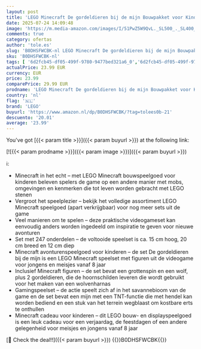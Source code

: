 ```yaml
---
layout: post
title: 'LEGO Minecraft De gordeldieren bij de mijn Bouwpakket voor Kinderen vanaf 8 jaar met Speelgoed Dieren Figuren en Minifiguren van Personages  Rollenspel Cadeau voor Gamers  Jongens en Meisjes 21269'
date: 2025-07-24 14:09:48
image: 'https://m.media-amazon.com/images/I/51PwZ5W9QvL._SL500_._SL400_.jpg'
comments: true
category: ofertas
author: 'tole.es'
slug: 'B0DHSFWCBK-nl LEGO Minecraft De gordeldieren bij de mijn Bouwpakket voor...'
sku: 'B0DHSFWCBK-nl'
tags: [ '6d2fcb45-df05-499f-9780-9477bed321a6_0','6d2fcb45-df05-499f-9780-9477bed321a6_501','Arborist Merchandising Root','Bouw- & constructiespeelgoed','Creatieve spellen','Educatief speelgoed','Self Service','Special Features Stores','Speelgoed & spellen','Speelgoedbouwsets','lego','🇳🇱', ]
actualPrice: 23.99 EUR
currency: EUR
price: 23.99
comparePrice: 29.99 EUR
prodname: 'LEGO Minecraft De gordeldieren bij de mijn Bouwpakket voor Kinderen vanaf 8 jaar met Speelgoed Dieren Figuren en Minifiguren van Personages  Rollenspel Cadeau voor Gamers  Jongens en Meisjes 21269'
country: 'nl'
flag: '🇳🇱'
brand: 'LEGO'
buyurl: 'https://www.amazon.nl/dp/B0DHSFWCBK/?tag=tolees0b-21'
descuento: '20.01'
average: '23.99'
---
```


You've got [{{< param title >}}]({{< param buyurl >}}) at the following link:

[![{{< param prodname >}}]({{< param image >}})]({{< param buyurl >}})

ℹ️:

- Minecraft in het echt – met LEGO Minecraft bouwspeelgoed voor kinderen beleven spelers de game op een andere manier met mobs, omgevingen en kenmerken die tot leven worden gebracht met LEGO stenen
- Vergroot het speelplezier – bekijk het volledige assortiment LEGO Minecraft speelgoed (apart verkrijgbaar) voor nog meer sets uit de game
- Veel manieren om te spelen – deze praktische videogameset kan eenvoudig anders worden ingedeeld om inspiratie te geven voor nieuwe avonturen
- Set met 247 onderdelen – de voltooide speelset is ca. 15 cm hoog, 20 cm breed en 12 cm diep
- Minecraft avonturenspeelgoed voor kinderen – de set De gordeldieren bij de mijn is een LEGO Minecraft speelset met figuren uit de videogame voor jongens en meisjes vanaf 8 jaar
- Inclusief Minecraft figuren – de set bevat een grottenspin en een wolf, plus 2 gordeldieren, die de hoornschilden leveren die wordt gebruikt voor het maken van een wolvenharnas
- Gamingspeelset – de actie speelt zich af in het savannebioom van de game en de set bevat een mijn met een TNT-functie die met hendel kan worden bediend en een stuk van het terrein wegblaast om kostbare erts te onthullen
- Minecraft cadeau voor kinderen – dit LEGO bouw- en displayspeelgoed is een leuk cadeau voor een verjaardag, de feestdagen of een andere gelegenheid voor meisjes en jongens vanaf 8 jaar

[🛒 Check the deal!!]({{< param buyurl >}})
{{<world>}}B0DHSFWCBK{{</world>}}
